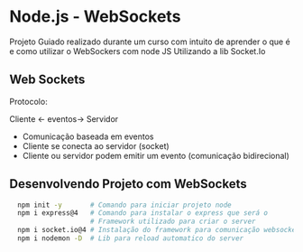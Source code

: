 # Node.js - WebSockets

Projeto Guiado realizado durante um curso com intuito de aprender o que é e como utilizar o WebSockers com node JS Utilizando a lib Socket.Io

## Web Sockets

Protocolo:

Cliente ← eventos→ Servidor

- Comunicação baseada em eventos
- Cliente se conecta ao servidor (socket)
- Cliente ou servidor podem emitir um evento (comunicação bidirecional)

## Desenvolvendo Projeto com WebSockets

```bash
  npm init -y       # Comando para iniciar projeto node
  npm i express@4   # Comando para instalar o express que será o 
                    # Framework utilizado para criar o server
  npm i socket.io@4 # Instalação do framework para comunicação websocket
  npm i nodemon -D  # Lib para reload automatico do server
```